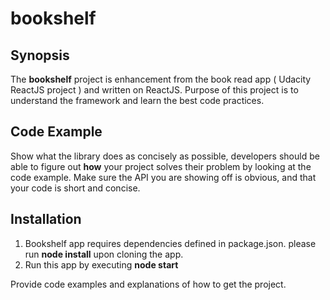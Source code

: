 # bookshelf

## Synopsis

The **bookshelf** project is enhancement from the book read app ( Udacity ReactJS project ) and written on ReactJS. Purpose of this project is to understand the framework and learn the best code practices. 

## Code Example

Show what the library does as concisely as possible, developers should be able to figure out **how** your project solves their problem by looking at the code example. Make sure the API you are showing off is obvious, and that your code is short and concise.

## Installation

1. Bookshelf app requires dependencies defined in package.json. please run **node install** upon cloning the app.
2. Run this app by executing **node start** 

Provide code examples and explanations of how to get the project.
